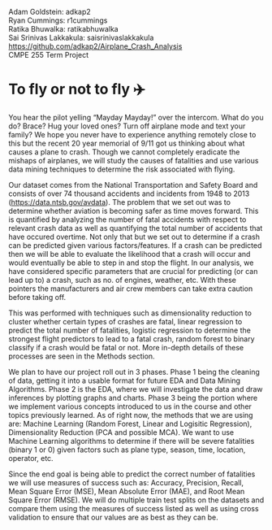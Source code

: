 Adam Goldstein: adkap2 \
Ryan Cummings: r1cummings \
Ratika Bhuwalka: ratikabhuwalka \
Sai Srinivas Lakkakula: saisrinivaslakkakula \
https://github.com/adkap2/Airplane_Crash_Analysis \
CMPE 255 Term Project


# To fly or not to fly :airplane:

You hear the pilot yelling “Mayday Mayday!” over the intercom. What do you do? Brace? Hug your loved ones? Turn off airplane mode and text your family? We hope you never have to experience anything remotely close to this but the recent 20 year memorial of 9/11 got us thinking about what causes a plane to crash. Though we cannot completely eradicate the mishaps of airplanes, we will study the causes of fatalities and use various data mining techniques to determine the risk associated with flying.

Our dataset comes from the National Transportation and Safety Board and consists of over 74 thousand accidents and incidents from 1948 to 2013 (https://data.ntsb.gov/avdata). The problem that we set out was to determine whether aviation is becoming safer as time moves forward. This is quantified by analyzing the number of fatal accidents with respect to relevant crash data as well as quantifying the total number of accidents that have occured overtime. Not only that but we set out to determine if a crash can be predicted given various factors/features. If a crash can be predicted then we will be able to evaluate the likelihood that a crash will occur and would eventually be able to step in and stop the flight. In our analysis, we have considered specific parameters that are crucial for predicting (or can lead up to) a crash, such as no. of engines, weather, etc. With these pointers the manufacturers and air crew members can take extra caution before taking off.

This was performed with techniques such as dimensionality reduction to cluster whether certain types of crashes are fatal, linear regression to predict the total number of fatalities, logistic regression to determine the strongest flight predictors to lead to a fatal crash, random forest to binary classify if a crash would be fatal or not. More in-depth details of these processes are seen in the Methods section.

We plan to have our project roll out in 3 phases. Phase 1 being the cleaning of data, getting it into a usable format for future EDA and Data Mining Algorithms. Phase 2 is the EDA, where we will investigate the data and draw inferences by plotting graphs and charts. Phase 3 being the portion where we implement various concepts introduced to us in the course and other topics previously learned. As of right now, the methods that we are using are: Machine Learning (Random Forest, Linear and Logisitic Regression), Dimensionality Reduction (PCA and possible MCA). We want to use Machine Learning algorithms to determine if there will be severe fatalities (binary 1 or 0)  given factors such as plane type, season, time, location, operator, etc. 

Since the end goal is being able to predict the correct number of fatalities we will use measures of success such as: Accuracy, Precision, Recall, Mean Square Error (MSE), Mean Absolute Error (MAE), and Root Mean Square Error (RMSE). We will do multiple train test splits on the datasets and compare them using the measures of success listed as well as using cross validation to ensure that our values are as best as they can be. 